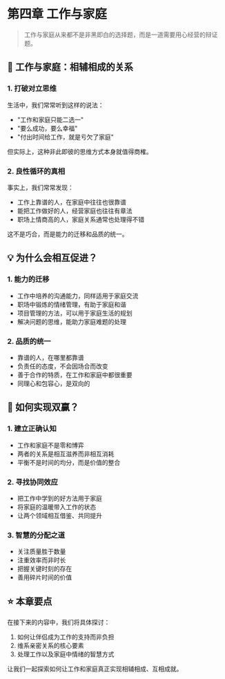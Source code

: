 # 第四章 工作与家庭

> 工作与家庭从来都不是非黑即白的选择题，而是一道需要用心经营的辩证题。

## 🌟 工作与家庭：相辅相成的关系

### 1. **打破对立思维**
生活中，我们常常听到这样的说法：
- "工作和家庭只能二选一"
- "要么成功，要么幸福"
- "付出时间给工作，就是亏欠了家庭"

但实际上，这种非此即彼的思维方式本身就值得商榷。

### 2. **良性循环的真相**
事实上，我们常常发现：
- 工作上靠谱的人，在家庭中往往也很靠谱
- 能把工作做好的人，经营家庭也往往有章法
- 职场上情商高的人，家庭关系通常也处理得不错

这不是巧合，而是能力的迁移和品质的统一。

## 💡 为什么会相互促进？

### 1. **能力的迁移**
- 工作中培养的沟通能力，同样适用于家庭交流
- 职场中锻炼的情绪管理，有助于家庭和谐
- 项目管理的方法，可以用于家庭生活的规划
- 解决问题的思维，能助力家庭难题的处理

### 2. **品质的统一**
- 靠谱的人，在哪里都靠谱
- 负责任的态度，不会因场合而改变
- 善于合作的特质，在工作和家庭中都很重要
- 同理心和包容心，是双向的

## 🎯 如何实现双赢？

### 1. **建立正确认知**
- 工作和家庭不是零和博弈
- 两者的关系是相互滋养而非相互消耗
- 平衡不是时间的均分，而是价值的整合

### 2. **寻找协同效应**
- 把工作中学到的好方法用于家庭
- 将家庭的温暖带入工作的状态
- 让两个领域相互借鉴、共同提升

### 3. **智慧的分配之道**
- 关注质量胜于数量
- 注重效率而非时长
- 把握关键时刻的存在
- 善用碎片时间的价值

## ⭐️ 本章要点

在接下来的内容中，我们将具体探讨：
1. 如何让伴侣成为工作的支持而非负担
2. 维系亲密关系的核心要素
3. 处理工作以及家庭中情绪的智慧方式

让我们一起探索如何让工作和家庭真正实现相辅相成、互相成就。

